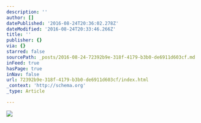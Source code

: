 ```yaml
---
description: ''
author: []
datePublished: '2016-08-24T20:36:02.278Z'
dateModified: '2016-08-24T20:33:46.266Z'
title: ''
publisher: {}
via: {}
starred: false
sourcePath: _posts/2016-08-24-72392b9e-318f-4179-b3b0-de6911d603cf.md
inFeed: true
hasPage: true
inNav: false
url: 72392b9e-318f-4179-b3b0-de6911d603cf/index.html
_context: 'http://schema.org'
_type: Article

---
```

![](https://the-grid-user-content.s3-us-west-2.amazonaws.com/247753d0-3c46-4c14-9beb-08d3f9966355.jpg)
